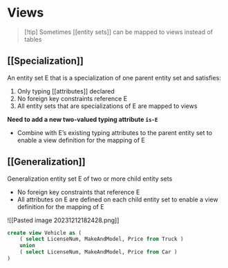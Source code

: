# Views

> [!tip] Sometimes [[entity sets]] can be mapped to views instead of tables

## [[Specialization]]
An entity set E that is a specialization of one parent entity set and satisfies:
1. Only typing [[attributes]] declared
2. No foreign key constraints reference E
3. All entity sets that are specializations of E are mapped to views

**Need to add a new two-valued typing attribute `is-E`**
* Combine with E’s existing typing attributes to the parent entity set to enable a view definition for the mapping of E

## [[Generalization]]
Generalization entity set E of two or more child entity sets
* No foreign key constraints that reference E
* All attributes on E are defined on each child entity set to enable a view definition for the mapping of E

![[Pasted image 20231212182428.png]]
```sql
create view Vehicle as (
	( select LicenseNum, MakeAndModel, Price from Truck )
	union
	( select LicenseNum, MakeAndModel, Price from Car )
)
```
